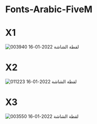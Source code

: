 # Fonts-Arabic-FiveM
# X1
![لقطة الشاشة 2022-01-16 003940](https://user-images.githubusercontent.com/44878760/149642451-422f2635-8dca-4206-b1bb-6aff681e1ba1.png)

# X2
![لقطة الشاشة 2022-01-16 011223](https://user-images.githubusercontent.com/44878760/149642454-9401983f-5d5e-454d-aaa0-1a1d4defb520.png)

# X3
![لقطة الشاشة 2022-01-16 003550](https://user-images.githubusercontent.com/44878760/149642456-ebc9a9fc-424d-4b8c-9b9f-69a2f6de63b4.png)
